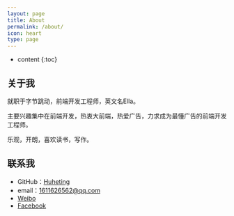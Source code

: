 ```yaml
---
layout: page
title: About
permalink: /about/
icon: heart
type: page
---
```


* content
{:toc}

## 关于我


就职于字节跳动，前端开发工程师，英文名Ella。

主要兴趣集中在前端开发，热衷大前端，热爱广告，力求成为最懂广告的前端开发工程师。

乐观，开朗，喜欢读书，写作。


## 联系我

* GitHub：[Huheting](https://github.com/xiaohujiazi)
* email：1611626562@qq.com
* [Weibo](https://www.weibo.com/6622012918/profile?rightmod=1&wvr=6&mod=personinfo&is_all=1)
* [Facebook](https://www.facebook.com/profile.php?id=100030529303759&ref=bookmarks)

